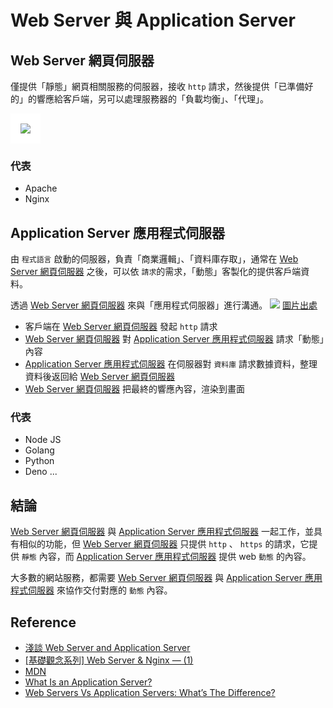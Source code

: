 # Web Server 與 Application Server

## Web Server 網頁伺服器
僅提供「靜態」網頁相關服務的伺服器，接收 `http` 請求，然後提供「已準備好的」的響應給客戶端，另可以處理服務器的「負載均衡」、「代理」。

<img src="/Browser/img/web-server.svg" style="background: white; padding: 1rem">

### 代表
- Apache
- Nginx

## Application Server 應用程式伺服器
由 `程式語言` 啟動的伺服器，負責「商業邏輯」、「資料庫存取」，通常在  [Web Server 網頁伺服器]  之後，可以依 `請求`的需求，「動態」客製化的提供客戶端資料。

透過 [Web Server 網頁伺服器] 來與「應用程式伺服器」進行溝通。
![](/Browser/img/Web_Server_vs_App_Server_Diagram-1.png)
[圖片出處](https://www.webopedia.com/servers/web-server-vs-application-server/)

- 客戶端在 [Web Server 網頁伺服器] 發起 `http` 請求
- [Web Server 網頁伺服器] 對 [Application Server 應用程式伺服器] 請求「動態」內容
- [Application Server 應用程式伺服器] 在伺服器對 `資料庫` 請求數據資料，整理資料後返回給 [Web Server 網頁伺服器]
- [Web Server 網頁伺服器] 把最終的響應內容，渲染到畫面

### 代表
- Node JS
- Golang
- Python
- Deno
...

## 結論
[Web Server 網頁伺服器] 與 [Application Server 應用程式伺服器] 一起工作，並具有相似的功能，但 [Web Server 網頁伺服器] 只提供 `http` 、 `https` 的請求，它提供 `靜態` 內容，而 [Application Server 應用程式伺服器] 提供 web `動態` 的內容。

大多數的網站服務，都需要 [Web Server 網頁伺服器] 與 [Application Server 應用程式伺服器] 來協作交付對應的 `動態` 內容。
## Reference
[Web Server 網頁伺服器]: #web-server-網頁伺服器
[Application Server 應用程式伺服器]: #application-server-應用程式伺服器
- [淺談 Web Server and Application Server](https://vicxu.medium.com/web-server-and-application-server-5a6d9c940eff)
- [[基礎觀念系列] Web Server & Nginx — (1)](https://medium.com/starbugs/web-server-nginx-1-cf5188459108)
- [MDN](https://developer.mozilla.org/zh-TW/docs/Learn/Common_questions/What_is_a_web_server)
- [What Is an Application Server?](https://www.serverwatch.com/guides/application-server/)
- [Web Servers Vs Application Servers: What’s The Difference?](https://www.webopedia.com/servers/web-server-vs-application-server/)